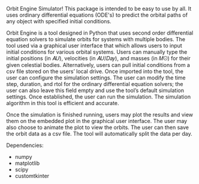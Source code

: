 Orbit Engine Simulator! This package is intended to be easy to use by all. It uses ordinary differential equations (ODE's) to predict the orbital paths of any object with specified initial conditions. 

Orbit Engine is a tool designed in Python that uses second order differential equation solvers to 
simulate orbits for systems with multiple bodies. The tool used via a graphical user interface that
which allows users to input initial conditions for various orbital systems. Users can manually type
the initial positions (in 𝐴𝑈), velocities (in 𝐴𝑈/𝐷𝑎𝑦), and masses (in 𝑀☉) for their given celestial
bodies. Alternatively, users can pull initial conditions from a csv file stored on the users’ local
drive. Once imported into the tool, the user can configure the simulation settings. The user can
modify the time step, duration, and rtol for the ordinary differential equation solvers; the user can
also leave this field empty and use the tool’s default simulation settings. Once established, the user
can run the simulation. The simulation algorithm in this tool is efficient and accurate.

Once the simulation is finished running, users may plot the results and
view them on the embedded plot in the graphical user interface. The user may also choose to
animate the plot to view the orbits. The user can then save the orbit data as a csv file. The tool will
automatically split the data per day.

Dependencies:
- numpy
- matplotlib
- scipy
- customtkinter


